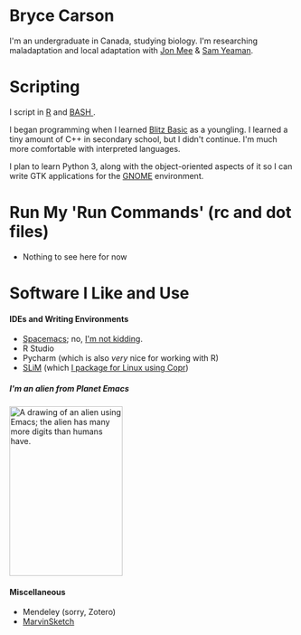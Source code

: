 <p align="center"><h1>Bryce Carson</h1></p>

I'm an undergraduate in Canada, studying biology. I'm researching maladaptation and local adaptation with [Jon Mee](https://orcid.org/0000-0003-0688-1390) & [Sam Yeaman](https://orcid.org/0000-0002-1706-8699).

# Scripting

I script in [R](https://developer.r-project.org/www.gnu.org/R.html) and [BASH ](https://www.gnu.org/software/bash/).

I began programming when I learned [Blitz Basic](https://en.wikipedia.org/wiki/Blitz_BASIC) as a youngling. I learned a tiny amount of C++ in secondary school, but I didn't continue. I'm much more comfortable with interpreted languages. 

I plan to learn Python 3, along with the object-oriented aspects of it so I can write GTK applications for the [GNOME](https://www.gnome.org/) environment.

# Run My 'Run Commands' (rc and dot files)

- Nothing to see here for now

# Software I Like and Use

#### IDEs and Writing Environments

- [Spacemacs](https://www.spacemacs.org); no, [I'm not kidding](https://github.com/vsbuffalo/dotfiles/blob/dbd493ebc2d174894799dbddb7e356ae22eb85fd/.zshrc#L80-L83).
- R Studio
- Pycharm (which is also *very* nice for working with R)
- [SLiM](https://www.github.com/messerlab/slim) (which [I package for Linux using Copr](https://copr.fedorainfracloud.org/coprs/bacarson/SLiM-Selection_on_Linked_Mutations/))

<p align="center"><h5>I'm an alien from Planet Emacs</h5></p>
<img alt="A drawing of an alien using Emacs; the alien has many more digits than humans have." src=http://www.gnu.org/software/emacs/its-cover.png width=200px height=300px align="center">

#### Miscellaneous

- Mendeley (sorry, Zotero)
- [MarvinSketch](https://chemaxon.com/products/marvin)

